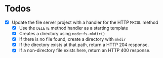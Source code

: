 # Todos

- [x] Update the file server project with a handler for the HTTP `MKCOL` method
  - [x] Use the `DELETE` method handler as a starting template
  - [x] Creates a directory using `node:fs.mkdir()`
  - [x] If there is no file found, create a directory with `mkdir`
  - [x] If the directory exists at that path, return a HTTP 204 response.
  - [x] If a non-directory file exists here, return an HTTP 400 response.
